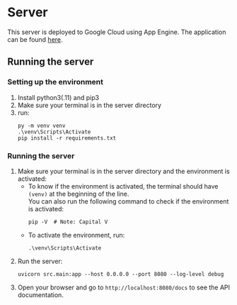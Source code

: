 # Server

This server is deployed to Google Cloud using App Engine. The application can be found [here](https://esp-room-temp.ew.r.appspot.com/docs).

## Running the server

### Setting up the environment

1. Install python3(.11) and pip3
2. Make sure your terminal is in the server directory
3. run:  
    ```shell
    py -m venv venv
    .\venv\Scripts\Activate
    pip install -r requirements.txt
    ```

### Running the server

1. Make sure your terminal is in the server directory and the environment is activated:  
    - To know if the environment is activated, the terminal should have `(venv)` at the beginning of the line.  
        You can also run the following command to check if the environment is activated:  
        ```shell
        pip -V  # Note: Capital V
        ```
    - To activate the environment, run:  
        ```shell
        .\venv\Scripts\Activate
        ```
2. Run the server:
    ```shell
    uvicorn src.main:app --host 0.0.0.0 --port 8080 --log-level debug
    ```
3. Open your browser and go to `http://localhost:8080/docs` to see the API documentation.
